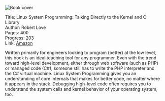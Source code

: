 ![Book cover](cover.jpg)

Title: Linux System Programming: Talking Directly to the Kernel and C Library<br>
Author: Robert Love<br>
Pages:    400<br>
Progress:  203<br>
Link: [Amazon](http://www.amazon.co.uk/Linux-System-Programming-Talking-Directly-ebook/dp/B0026OR31C/)<br>

Written primarily for engineers looking to program (better) at the low level, this book is an ideal teaching tool for any programmer. Even with the trend toward high-level development, either through web software (such as PHP) or managed code (C#), someone still has to write the PHP interpreter and the C# virtual machine. Linux System Programming gives you an understanding of core internals that makes for better code, no matter where it appears in the stack. Debugging high-level code often requires you to understand the system calls and kernel behavior of your operating system, too.
